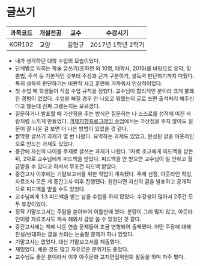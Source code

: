 # 글쓰기

과목코드 | 개설전공 | 교수 | 수강시기 |
--------|---------|--------|---------|
KOR102 | 교양 | 김형규 | 2017년 1학년 2학기 |

* 내가 생각하던 대학 수업의 모습이었다.
* 단계별로 익히는 학술 글쓰기(조하연 외 10명, 태학사, 2016)를 바탕으로 요약, 맞춤법, 주석 등 기본적인 것부터 주장과 근거 구분하기, 설득력 판단하기까지 다뤘다. 특히 설득력 판단하기는 비판적 사고 훈련에 가까워서 인상적이었다.
* 첫 수업 때 학생들이 직접 수업 규칙을 정했다. 교수님이 합리적인 분이라 크게 불쾌한 경험이 없었다. 수업을 빠질 경우 안 나오고 뭐했는지 글로 쓰면 출석처리 해주신다고 했는데 진짜 그랬는지는 모르겠다.
* 질문하거나 발표할 때 가산점을 주는 방식은 질문하는 나 스스로를 성적에 미친 사람처럼 느끼게 만들었다. [객체지향프로그래밍 수업](../cse231-object-oriented-programming)에서는 가산점을 주지 않아도 질문이 잘 나온 걸 보면 더 나은 방법이 있었을 것 같다.
* 짤막한 글쓰기 과제가 몇 번 나왔다. 요약하는 과제도 있었고, 완성된 글을 아웃라인으로 만드는 과제도 있었다.
* 중간에 자신의 나이를 주제로 글쓰는 과제가 나왔다. 1차로 조교에게 피드백을 받은 뒤, 2차로 교수님에게 피드백을 받았다. 피드백을 안 받으면 교수님이 일 안하고 월급받을 수 있다고 하셔서 무조건 피드백 받았다.
* 중간고사 이후에는 기말보고서를 위한 작업이 계속됐다. 주제 선정, 아웃라인 작성, 자료조사 모든 게 중간고사 이후 진행됐다. 원한다면 자신의 글을 발표하고 공개적으로 피드백을 받을 수도 있었다.
* 교수님에게 1:3 피드백을 받는 날을 수업을 하지 않았다. 수강생이 많아서 2주간 모두 휴강이었다.
* 정작 기말보고서는 주말을 쏟아부어 이틀만에 썼다. 분량이 그리 많지 않고, 아웃라인이랑 자료조사도 계속 해와서 금방 쓸 수 있었던 것 같다.
* 중간고사에는 책에 나온 연습 문제들이 조금 변형되어 출제됐다. 어떤 주장에 대해 찬성/반대하는 글을 쓰라는 논술형 문제가 하나 있었다.
* 기말고사는 없었다. 대신 기말보고서를 제출했다.
* 재밌었다. 배운 것도 많고 자유로운 분위기도 좋았다.
* 교수님도 좋은 분이라서 이후 아주문화 교지편집위원회 활동을 하며 자주 뵀다.
